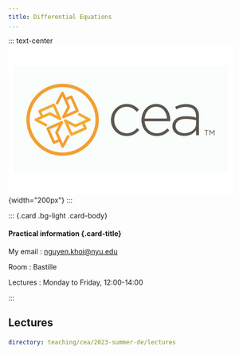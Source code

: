 ```yaml
---
title: Differential Equations
...
```


::: text-center
![](/static/cea_logo.png){width="200px"}
:::

::: {.card .bg-light .card-body}

#### Practical information {.card-title}

My email
:   <nguyen.khoi@nyu.edu>

Room
:   Bastille

Lectures
:   Monday to Friday, 12:00-14:00

:::

Lectures
--------

~~~ {.yaml .widget name="explorer"}
directory: teaching/cea/2023-summer-de/lectures
~~~
